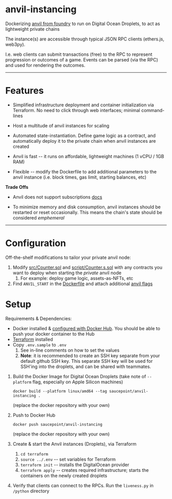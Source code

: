 # anvil-instancing
Dockerizing [anvil from foundry](https://book.getfoundry.sh/anvil/) to run on Digital Ocean Droplets, to act as lightweight private chains

The instance(s) are accessible through typical JSON RPC clients (ethers.js, web3py).

I.e. web clients can submit transactions (free) to the RPC to represent progression or outcomes of a game. Events can be parsed (via the RPC) and used for rendering the outcomes.

---

# Features

* Simplified infrastructure deployment and container initialization via Terraform. No need to click through web interfaces; minimal command-lines

* Host a multitude of anvil instances for scaling

* Automated state-instantiation. Define game logic as a contract, and automatically deploy it to the private chain when anvil instances are created

* Anvil is fast -- it runs on affordable, lightweight machines (1 vCPU / 1GB RAM)

* Flexible -- modify the Dockerfile to add additional parameters to the anvil instance (i.e. block times, gas limit, starting balances, etc)

**Trade Offs**

* Anvil does not support subscriptions [docs](https://book.getfoundry.sh/reference/anvil/)

* To minimize memory and disk consumption, anvil instances should be restarted or reset occasionally. This means the chain's state should be considered *emphemeral*

---

# Configuration
Off-the-shelf modifications to tailor your private anvil node:

1. Modify [src/Counter.sol](src/Counter.sol) and [script/Counter.s.sol](script/Counter.s.sol) with any contracts you want to deploy when starting the *private* anvil node
    1. For example: deploy game logic, assets-as-NFTs, etc
3. Find `ANVIL_START` in the [Dockerfile](Dockerfile) and attach additional [anvil flags](https://book.getfoundry.sh/reference/anvil/)

# Setup

Requirements & Dependencies:
* Docker installed & [configured with Docker Hub](https://docs.docker.com/docker-hub/#step-3-download-and-install-docker-desktop). You should be able to push your docker container to the Hub
* [Terraform](https://learn.hashicorp.com/tutorials/terraform/install-cli#install-terraform) installed
* Copy `.env.sample` to `.env`
    1. See in-line comments on how to set the values
    2. **Note**: it is recommended to create an SSH key separate from your default github SSH key. This separate SSH key will be used for SSH'ing into the droplets, and can be shared with teammates.

1. Build the Docker Image for Digital Ocean Droplets (take note of `--platform` flag, especially on Apple Silicon machines)

    `docker build --platform linux/amd64 --tag saucepoint/anvil-instancing .`

    (replace the docker repository with your own)

2. Push to Docker Hub

    `docker push saucepoint/anvil-instancing`

    (replace the docker repository with your own)

3. Create & start the Anvil instances (Droplets), via Terraform
    1. `cd terraform`
    2. `source ../.env` -- set variables for Terraform
    3. `terraform init` -- installs the DigitalOcean provider
    4. `terraform apply` -- creates required infrastructure; starts the containers on the newly created droplets

5. Verify that clients can connect to the RPCs. Run the `liveness.py` in `/python` directory
